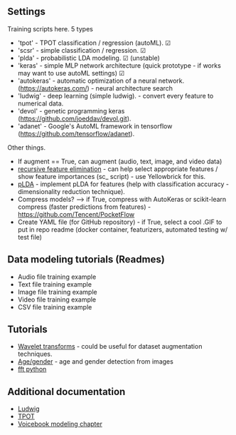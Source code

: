 ## Settings

Training scripts here. 5 types
* 'tpot' - TPOT classification / regression (autoML). &#x2611;
* 'scsr' - simple classification / regression. &#x2611;
* 'plda' - probabilistic LDA modeling. &#x2611; (unstable)
* 'keras' - simple MLP network architecture (quick prototype - if works may want to use autoML settings) &#x2611;
* 'autokeras' - automatic optimization of a neural network. (https://autokeras.com/) - neural architecture search 
* 'ludwig' - deep learning (simple ludwig). - convert every feature to numerical data.
* 'devol' - genetic programming keras (https://github.com/joeddav/devol.git). 
* 'adanet' - Google's AutoML framework in tensorflow (https://github.com/tensorflow/adanet).

Other things. 
* If augment == True, can augment (audio, text, image, and video data)
* [recursive feature elimination]() - can help select appropriate features / show feature importances (sc_ script) - use Yellowbrick for this.
* [pLDA](https://github.com/RaviSoji/plda) - implement pLDA for features (help with classification accuracy - dimensionality reduction technique). 
* Compress models? --> if True, compress with AutoKeras or scikit-learn compress (faster predictions from features) - https://github.com/Tencent/PocketFlow
* Create YAML file (for GitHub repository) - if True, select a cool .GIF to put in repo readme (docker container, featurizers, automated testing w/ test file) 

## Data modeling tutorials (Readmes)
* Audio file training example
* Text file training example 
* Image file training example
* Video file training example 
* CSV file training example

## Tutorials
* [Wavelet transforms](http://ataspinar.com/2018/12/21/a-guide-for-using-the-wavelet-transform-in-machine-learning/) - could be useful for dataset augmentation techniques.
* [Age/gender](https://towardsdatascience.com/predict-age-and-gender-using-convolutional-neural-network-and-opencv-fd90390e3ce6) - age and gender detection from images 
* [fft python](https://stackoverflow.com/questions/23377665/python-scipy-fft-wav-files)

## Additional documentation
* [Ludwig](https://uber.github.io/ludwig/examples/#time-series-forecasting)
* [TPOT](https://epistasislab.github.io/tpot/)
* [Voicebook modeling chapter](https://github.com/jim-schwoebel/voicebook/tree/master/chapter_4_modeling)
